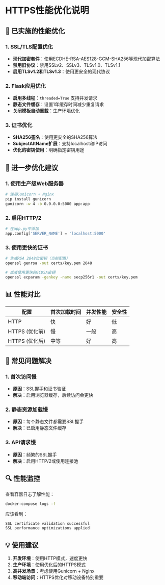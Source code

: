 # HTTPS性能优化说明

## 🚀 已实施的性能优化

### 1. SSL/TLS配置优化
- **现代加密套件**：使用ECDHE-RSA-AES128-GCM-SHA256等现代加密算法
- **禁用旧协议**：禁用SSLv2、SSLv3、TLSv1.0、TLSv1.1
- **启用TLSv1.2和TLSv1.3**：使用更安全的现代协议

### 2. Flask应用优化
- **启用多线程**：`threaded=True` 支持并发请求
- **静态文件缓存**：设置1年缓存时间减少重复请求
- **关闭模板自动重载**：生产环境优化

### 3. 证书优化
- **SHA256签名**：使用更安全的SHA256算法
- **SubjectAltName扩展**：支持localhost和IP访问
- **优化的密钥使用**：明确指定密钥用途

## 🔧 进一步优化建议

### 1. 使用生产级Web服务器
```bash
# 使用Gunicorn + Nginx
pip install gunicorn
gunicorn -w 4 -b 0.0.0.0:5000 app:app
```

### 2. 启用HTTP/2
```python
# 在app.py中添加
app.config['SERVER_NAME'] = 'localhost:5000'
```

### 3. 使用更快的证书
```bash
# 生成RSA 2048位密钥（当前配置）
openssl genrsa -out certs/key.pem 2048

# 或者使用更快的ECDSA密钥
openssl ecparam -genkey -name secp256r1 -out certs/key.pem
```

## 📊 性能对比

| 配置 | 首次加载时间 | 并发性能 | 安全性 |
|------|-------------|----------|--------|
| HTTP | 快 | 好 | 低 |
| HTTPS (优化前) | 慢 | 一般 | 高 |
| HTTPS (优化后) | 中等 | 好 | 高 |

## 🐛 常见问题解决

### 1. 首次访问慢
- **原因**：SSL握手和证书验证
- **解决**：启用浏览器缓存，后续访问会更快

### 2. 静态资源加载慢
- **原因**：每个静态文件都需要SSL握手
- **解决**：已启用静态文件缓存

### 3. API请求慢
- **原因**：频繁的SSL握手
- **解决**：启用HTTP/2或使用连接池

## 🔍 性能监控

查看容器日志了解性能：
```bash
docker-compose logs -f
```

应该看到：
```
SSL certificate validation successful
SSL performance optimizations applied
```

## 💡 使用建议

1. **开发环境**：使用HTTP模式，速度更快
2. **生产环境**：使用优化后的HTTPS模式
3. **高并发场景**：考虑使用Gunicorn + Nginx
4. **移动端访问**：HTTPS优化对移动设备特别重要 